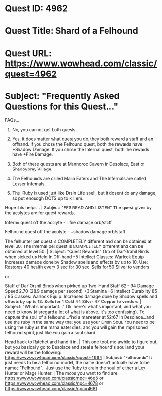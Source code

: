 # Quest ID: 4962
# Quest Title: Shard of a Felhound
# Quest URL: https://www.wowhead.com/classic/quest=4962
# Subject: "Frequently Asked Questions for this Quest..."
FAQs...

1. No, you cannot get both quests.

2. Yes, it does matter what quest you do, they both reward a staff and an offhand. If you chose the Felhound quest, both the rewards have +Shadow Damage. If you chose the Infernal quest, both the rewards have +Fire Damage.

3. Both of these quests are at Mannoroc Cavern in Desolace, East of Shadoyprey Village.

4. The Felhounds are called Mana Eaters and The Infernals are called Lesser Infernals.

5. The  Ruby is used just like Drain Life spell, but it dosent do any damage, so put enouogh DOTS up to kill em.

Hope this helps... | Subject: "FFS READ AND LISTEN"
The quest given by the acolytes are for quest rewards.

Inferno quest off the acolyte - +fire damage orb/staff

Felhound quest off the acolyte - +shadow damage orb/staff

The felhunter pet quest is COMPLETELY different and can be obtained at level 30.
The infernal pet quest is COMPLETELY different and can be obtained at level 50. | Subject: "Quest Rewards"
Orb of Dar'Orahil
Binds when picked up
Held In Off-hand
+5 Intellect
Classes: Warlock
Equip: Increases damage done by Shadow spells and effects by up to 10.
Use: Restores 40 health every 3 sec for 30 sec.
Sells for 50 Silver to vendors

or

Staff of Dar'Orahil
Binds when picked up
Two-Hand Staff
62 - 94 Damage Speed 2.70
(28.9 damage per second)
+3 Stamina
+6 Intellect
Durability 85 / 85
Classes: Warlock
Equip: Increases damage done by Shadow spells and effects by up to 13.
Sells for 1 Gold 44 Silver 47 Copper to vendors | Subject: "What's important..."
Ok..here's what's important, and what you need to know (disregard a lot of what is above..it's too confusing).
To capture the soul of a felhound...find a maneater at 52:67 in Desolace...and use the ruby in the same way that you use your Drain Soul. You need to be using the ruby as the mana eater dies, and you will gain the imprisoned felhound spirit, just like you gain a soul shard.

Head back to Ratchet and hand it in. | This one took me awhile to figure out, but you basically go to Desolace and steal a felhound's soul and your reward will be the following:
https://www.wowhead.com/classic/quest=4964 | Subject: "Felhounds"
It just needs to be a felhound model, the name doesn't actually have to be named "Felhound".  Just use the Ruby to drain the soul of either a Ley Hunter or Mage Hunter. | The mobs you want to find are https://www.wowhead.com/classic/npc=4685 or https://www.wowhead.com/classic/npc=4678 or https://www.wowhead.com/classic/npc=4681